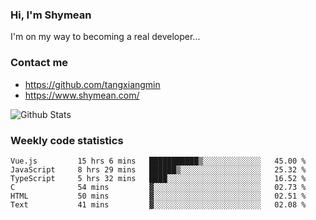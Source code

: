 ### Hi, I'm Shymean

I'm on my way to becoming a real developer...

### Contact me

- <https://github.com/tangxiangmin>
- <https://www.shymean.com/>

![Github Stats](https://github-readme-stats.vercel.app/api?username=tangxiangmin&show_icons=true&theme=dark)


###  Weekly code statistics

<!--START_SECTION:waka-->

```text
Vue.js         15 hrs 6 mins   ███████████▒░░░░░░░░░░░░░   45.00 %
JavaScript     8 hrs 29 mins   ██████▒░░░░░░░░░░░░░░░░░░   25.32 %
TypeScript     5 hrs 32 mins   ████░░░░░░░░░░░░░░░░░░░░░   16.52 %
C              54 mins         ▓░░░░░░░░░░░░░░░░░░░░░░░░   02.73 %
HTML           50 mins         ▓░░░░░░░░░░░░░░░░░░░░░░░░   02.51 %
Text           41 mins         ▓░░░░░░░░░░░░░░░░░░░░░░░░   02.08 %
```

<!--END_SECTION:waka-->